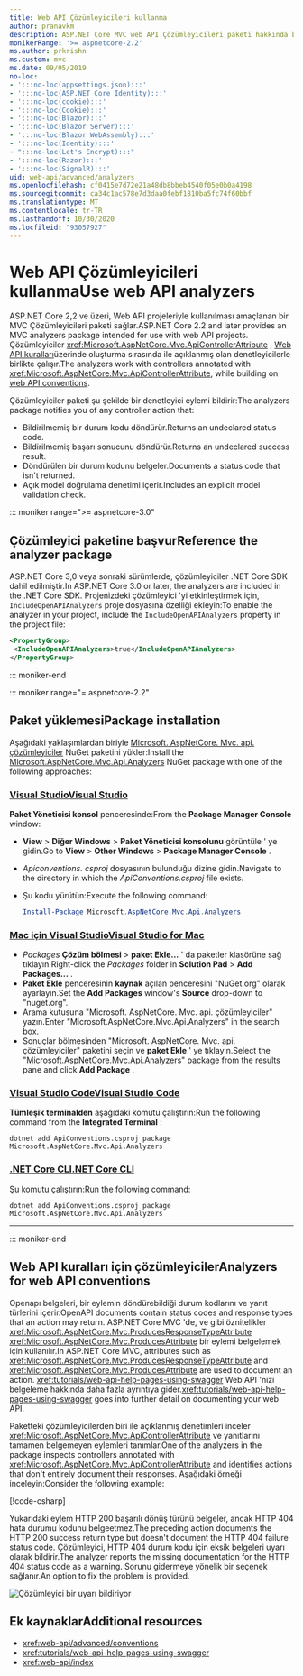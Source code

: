 ```yaml
---
title: Web API Çözümleyicileri kullanma
author: pranavkm
description: ASP.NET Core MVC web API Çözümleyicileri paketi hakkında bilgi edinin.
monikerRange: '>= aspnetcore-2.2'
ms.author: prkrishn
ms.custom: mvc
ms.date: 09/05/2019
no-loc:
- ':::no-loc(appsettings.json):::'
- ':::no-loc(ASP.NET Core Identity):::'
- ':::no-loc(cookie):::'
- ':::no-loc(Cookie):::'
- ':::no-loc(Blazor):::'
- ':::no-loc(Blazor Server):::'
- ':::no-loc(Blazor WebAssembly):::'
- ':::no-loc(Identity):::'
- ":::no-loc(Let's Encrypt):::"
- ':::no-loc(Razor):::'
- ':::no-loc(SignalR):::'
uid: web-api/advanced/analyzers
ms.openlocfilehash: cf0415e7d72e21a48db8bbeb4540f05e0b0a4198
ms.sourcegitcommit: ca34c1ac578e7d3daa0febf1810ba5fc74f60bbf
ms.translationtype: MT
ms.contentlocale: tr-TR
ms.lasthandoff: 10/30/2020
ms.locfileid: "93057927"
---
```

# <a name="use-web-api-analyzers"></a><span data-ttu-id="1d4e9-103">Web API Çözümleyicileri kullanma</span><span class="sxs-lookup"><span data-stu-id="1d4e9-103">Use web API analyzers</span></span>

<span data-ttu-id="1d4e9-104">ASP.NET Core 2,2 ve üzeri, Web API projeleriyle kullanılması amaçlanan bir MVC Çözümleyicileri paketi sağlar.</span><span class="sxs-lookup"><span data-stu-id="1d4e9-104">ASP.NET Core 2.2 and later provides an MVC analyzers package intended for use with web API projects.</span></span> <span data-ttu-id="1d4e9-105">Çözümleyiciler <xref:Microsoft.AspNetCore.Mvc.ApiControllerAttribute> , [Web API kuralları](xref:web-api/advanced/conventions)üzerinde oluşturma sırasında ile açıklanmış olan denetleyicilerle birlikte çalışır.</span><span class="sxs-lookup"><span data-stu-id="1d4e9-105">The analyzers work with controllers annotated with <xref:Microsoft.AspNetCore.Mvc.ApiControllerAttribute>, while building on [web API conventions](xref:web-api/advanced/conventions).</span></span>

<span data-ttu-id="1d4e9-106">Çözümleyiciler paketi şu şekilde bir denetleyici eylemi bildirir:</span><span class="sxs-lookup"><span data-stu-id="1d4e9-106">The analyzers package notifies you of any controller action that:</span></span>

* <span data-ttu-id="1d4e9-107">Bildirilmemiş bir durum kodu döndürür.</span><span class="sxs-lookup"><span data-stu-id="1d4e9-107">Returns an undeclared status code.</span></span>
* <span data-ttu-id="1d4e9-108">Bildirilmemiş başarı sonucunu döndürür.</span><span class="sxs-lookup"><span data-stu-id="1d4e9-108">Returns an undeclared success result.</span></span>
* <span data-ttu-id="1d4e9-109">Döndürülen bir durum kodunu belgeler.</span><span class="sxs-lookup"><span data-stu-id="1d4e9-109">Documents a status code that isn't returned.</span></span>
* <span data-ttu-id="1d4e9-110">Açık model doğrulama denetimi içerir.</span><span class="sxs-lookup"><span data-stu-id="1d4e9-110">Includes an explicit model validation check.</span></span>

::: moniker range=">= aspnetcore-3.0"

## <a name="reference-the-analyzer-package"></a><span data-ttu-id="1d4e9-111">Çözümleyici paketine başvur</span><span class="sxs-lookup"><span data-stu-id="1d4e9-111">Reference the analyzer package</span></span>

<span data-ttu-id="1d4e9-112">ASP.NET Core 3,0 veya sonraki sürümlerde, çözümleyiciler .NET Core SDK dahil edilmiştir.</span><span class="sxs-lookup"><span data-stu-id="1d4e9-112">In ASP.NET Core 3.0 or later, the analyzers are included in the .NET Core SDK.</span></span> <span data-ttu-id="1d4e9-113">Projenizdeki çözümleyici 'yi etkinleştirmek için, `IncludeOpenAPIAnalyzers` proje dosyasına özelliği ekleyin:</span><span class="sxs-lookup"><span data-stu-id="1d4e9-113">To enable the analyzer in your project, include the `IncludeOpenAPIAnalyzers` property in the project file:</span></span>

```xml
<PropertyGroup>
 <IncludeOpenAPIAnalyzers>true</IncludeOpenAPIAnalyzers>
</PropertyGroup>
```

::: moniker-end

::: moniker range="= aspnetcore-2.2"

## <a name="package-installation"></a><span data-ttu-id="1d4e9-114">Paket yüklemesi</span><span class="sxs-lookup"><span data-stu-id="1d4e9-114">Package installation</span></span>

<span data-ttu-id="1d4e9-115">Aşağıdaki yaklaşımlardan biriyle [Microsoft. AspNetCore. Mvc. api. çözümleyiciler](https://www.nuget.org/packages/Microsoft.AspNetCore.Mvc.Api.Analyzers) NuGet paketini yükler:</span><span class="sxs-lookup"><span data-stu-id="1d4e9-115">Install the [Microsoft.AspNetCore.Mvc.Api.Analyzers](https://www.nuget.org/packages/Microsoft.AspNetCore.Mvc.Api.Analyzers) NuGet package with one of the following approaches:</span></span>

### <a name="visual-studio"></a>[<span data-ttu-id="1d4e9-116">Visual Studio</span><span class="sxs-lookup"><span data-stu-id="1d4e9-116">Visual Studio</span></span>](#tab/visual-studio)

<span data-ttu-id="1d4e9-117">**Paket Yöneticisi konsol** penceresinde:</span><span class="sxs-lookup"><span data-stu-id="1d4e9-117">From the **Package Manager Console** window:</span></span>
  * <span data-ttu-id="1d4e9-118">**View** > **Diğer Windows** > **Paket Yöneticisi konsolunu** görüntüle ' ye gidin.</span><span class="sxs-lookup"><span data-stu-id="1d4e9-118">Go to **View** > **Other Windows** > **Package Manager Console** .</span></span>
  * <span data-ttu-id="1d4e9-119">*Apiconventions. csproj* dosyasının bulunduğu dizine gidin.</span><span class="sxs-lookup"><span data-stu-id="1d4e9-119">Navigate to the directory in which the *ApiConventions.csproj* file exists.</span></span>
  * <span data-ttu-id="1d4e9-120">Şu kodu yürütün:</span><span class="sxs-lookup"><span data-stu-id="1d4e9-120">Execute the following command:</span></span>

    ```powershell
    Install-Package Microsoft.AspNetCore.Mvc.Api.Analyzers
    ```

### <a name="visual-studio-for-mac"></a>[<span data-ttu-id="1d4e9-121">Mac için Visual Studio</span><span class="sxs-lookup"><span data-stu-id="1d4e9-121">Visual Studio for Mac</span></span>](#tab/visual-studio-mac)

* <span data-ttu-id="1d4e9-122">*Packages* **Çözüm bölmesi** > **paket Ekle...** ' da paketler klasörüne sağ tıklayın.</span><span class="sxs-lookup"><span data-stu-id="1d4e9-122">Right-click the *Packages* folder in **Solution Pad** > **Add Packages...** .</span></span>
* <span data-ttu-id="1d4e9-123">**Paket Ekle** penceresinin **kaynak** açılan penceresini "NuGet.org" olarak ayarlayın.</span><span class="sxs-lookup"><span data-stu-id="1d4e9-123">Set the **Add Packages** window's **Source** drop-down to "nuget.org".</span></span>
* <span data-ttu-id="1d4e9-124">Arama kutusuna "Microsoft. AspNetCore. Mvc. api. çözümleyiciler" yazın.</span><span class="sxs-lookup"><span data-stu-id="1d4e9-124">Enter "Microsoft.AspNetCore.Mvc.Api.Analyzers" in the search box.</span></span>
* <span data-ttu-id="1d4e9-125">Sonuçlar bölmesinden "Microsoft. AspNetCore. Mvc. api. çözümleyiciler" paketini seçin ve **paket Ekle** ' ye tıklayın.</span><span class="sxs-lookup"><span data-stu-id="1d4e9-125">Select the "Microsoft.AspNetCore.Mvc.Api.Analyzers" package from the results pane and click **Add Package** .</span></span>

### <a name="visual-studio-code"></a>[<span data-ttu-id="1d4e9-126">Visual Studio Code</span><span class="sxs-lookup"><span data-stu-id="1d4e9-126">Visual Studio Code</span></span>](#tab/visual-studio-code)

<span data-ttu-id="1d4e9-127">**Tümleşik terminalden** aşağıdaki komutu çalıştırın:</span><span class="sxs-lookup"><span data-stu-id="1d4e9-127">Run the following command from the **Integrated Terminal** :</span></span>

```dotnetcli
dotnet add ApiConventions.csproj package Microsoft.AspNetCore.Mvc.Api.Analyzers
```

### <a name="net-core-cli"></a>[<span data-ttu-id="1d4e9-128">.NET Core CLI</span><span class="sxs-lookup"><span data-stu-id="1d4e9-128">.NET Core CLI</span></span>](#tab/netcore-cli)

<span data-ttu-id="1d4e9-129">Şu komutu çalıştırın:</span><span class="sxs-lookup"><span data-stu-id="1d4e9-129">Run the following command:</span></span>

```dotnetcli
dotnet add ApiConventions.csproj package Microsoft.AspNetCore.Mvc.Api.Analyzers
```

---

::: moniker-end

## <a name="analyzers-for-web-api-conventions"></a><span data-ttu-id="1d4e9-130">Web API kuralları için çözümleyiciler</span><span class="sxs-lookup"><span data-stu-id="1d4e9-130">Analyzers for web API conventions</span></span>

<span data-ttu-id="1d4e9-131">Openapı belgeleri, bir eylemin döndürebildiği durum kodlarını ve yanıt türlerini içerir.</span><span class="sxs-lookup"><span data-stu-id="1d4e9-131">OpenAPI documents contain status codes and response types that an action may return.</span></span> <span data-ttu-id="1d4e9-132">ASP.NET Core MVC 'de, ve gibi öznitelikler <xref:Microsoft.AspNetCore.Mvc.ProducesResponseTypeAttribute> <xref:Microsoft.AspNetCore.Mvc.ProducesAttribute> bir eylemi belgelemek için kullanılır.</span><span class="sxs-lookup"><span data-stu-id="1d4e9-132">In ASP.NET Core MVC, attributes such as <xref:Microsoft.AspNetCore.Mvc.ProducesResponseTypeAttribute> and <xref:Microsoft.AspNetCore.Mvc.ProducesAttribute> are used to document an action.</span></span> <span data-ttu-id="1d4e9-133"><xref:tutorials/web-api-help-pages-using-swagger> Web API 'nizi belgeleme hakkında daha fazla ayrıntıya gider.</span><span class="sxs-lookup"><span data-stu-id="1d4e9-133"><xref:tutorials/web-api-help-pages-using-swagger> goes into further detail on documenting your web API.</span></span>

<span data-ttu-id="1d4e9-134">Paketteki çözümleyicilerden biri ile açıklanmış denetimleri inceler <xref:Microsoft.AspNetCore.Mvc.ApiControllerAttribute> ve yanıtlarını tamamen belgemeyen eylemleri tanımlar.</span><span class="sxs-lookup"><span data-stu-id="1d4e9-134">One of the analyzers in the package inspects controllers annotated with <xref:Microsoft.AspNetCore.Mvc.ApiControllerAttribute> and identifies actions that don't entirely document their responses.</span></span> <span data-ttu-id="1d4e9-135">Aşağıdaki örneği inceleyin:</span><span class="sxs-lookup"><span data-stu-id="1d4e9-135">Consider the following example:</span></span>

[!code-csharp[](conventions/sample/Controllers/ContactsController.cs?name=missing404docs&highlight=10)]

<span data-ttu-id="1d4e9-136">Yukarıdaki eylem HTTP 200 başarılı dönüş türünü belgeler, ancak HTTP 404 hata durumu kodunu belgeetmez.</span><span class="sxs-lookup"><span data-stu-id="1d4e9-136">The preceding action documents the HTTP 200 success return type but doesn't document the HTTP 404 failure status code.</span></span> <span data-ttu-id="1d4e9-137">Çözümleyici, HTTP 404 durum kodu için eksik belgeleri uyarı olarak bildirir.</span><span class="sxs-lookup"><span data-stu-id="1d4e9-137">The analyzer reports the missing documentation for the HTTP 404 status code as a warning.</span></span> <span data-ttu-id="1d4e9-138">Sorunu gidermeye yönelik bir seçenek sağlanır.</span><span class="sxs-lookup"><span data-stu-id="1d4e9-138">An option to fix the problem is provided.</span></span>

![Çözümleyici bir uyarı bildiriyor](conventions/_static/Analyzer.gif)

## <a name="additional-resources"></a><span data-ttu-id="1d4e9-140">Ek kaynaklar</span><span class="sxs-lookup"><span data-stu-id="1d4e9-140">Additional resources</span></span>

* <xref:web-api/advanced/conventions>
* <xref:tutorials/web-api-help-pages-using-swagger>
* <xref:web-api/index>
